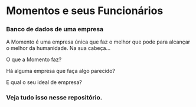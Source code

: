 # Momentos e seus Funcionários 
### Banco de dados de uma empresa

A Momento é uma empresa única que faz o melhor que pode para alcançar o melhor da humanidade.
Na sua cabeça...

O que a Momento faz?

Há alguma empresa que faça algo parecido?

E qual o seu ideal de empresa?

### Veja tudo isso nesse repositório.

